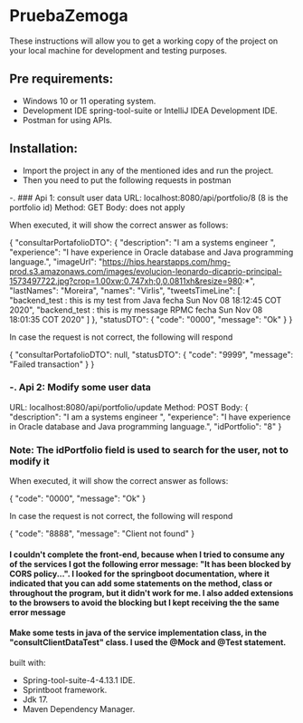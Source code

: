 # PruebaZemoga

These instructions will allow you to get a working copy of the project on your local machine for development and testing purposes.

## Pre requirements:

- Windows 10 or 11 operating system.
- Development IDE spring-tool-suite or IntelliJ IDEA Development IDE.
- Postman for using APIs.

## Installation:
- Import the project in any of the mentioned ides and run the project.
- Then you need to put the following requests in postman

-. ### Api 1: consult user data
   URL: localhost:8080/api/portfolio/8 (8 is the portfolio id)
   Method: GET
   Body: does not apply
   
   When executed, it will show the correct answer as follows:
   
   {
    "consultarPortafolioDTO": {
        "description": "I am a systems engineer ",
        "experience": "I have experience in Oracle database and Java programming language.",
        "imageUrl": "https://hips.hearstapps.com/hmg-prod.s3.amazonaws.com/images/evolucion-leonardo-dicaprio-principal-1573497722.jpg?crop=1.00xw:0.747xh;0,0.0811xh&resize=980:*",
        "lastNames": "Moreira",
        "names": "Virlis",
        "tweetsTimeLine": [
            "backend_test  : this is my test from Java fecha Sun Nov 08 18:12:45 COT 2020",
            "backend_test  : this is my message RPMC fecha Sun Nov 08 18:01:35 COT 2020"
        ]
    },
    "statusDTO": {
        "code": "0000",
        "message": "Ok"
    }
   }
   
   In case the request is not correct, the following will respond
   
   {
    "consultarPortafolioDTO": null,
    "statusDTO": {
        "code": "9999",
        "message": "Failed transaction"
    }
   }
   
   ### -. Api 2: Modify some user data
   URL: localhost:8080/api/portfolio/update
   Method: POST
   Body: 
   {
    "description": "I am a systems engineer ",
    "experience": "I have experience in Oracle database and Java programming language.",
    "idPortfolio": "8"
   }
   
   ### Note: The idPortfolio field is used to search for the user, not to modify it
   
   When executed, it will show the correct answer as follows:
   
   {
    "code": "0000",
    "message": "Ok"
   }
   
   In case the request is not correct, the following will respond
   
   {
    "code": "8888",
    "message": "Client not found"
   }
   
   #### I couldn't complete the front-end, because when I tried to consume any of the services I got  the following error message: "It has been blocked by CORS policy...". I looked for the springboot documentation, where it indicated that you can add some statements on the method, class or throughout the program, but it didn't work for me. I also added extensions to the browsers to avoid the blocking  but I kept receiving the the same error message
   
   #### Make some tests in java of the service implementation class, in the "consultClientDataTest" class. I used the @Mock and @Test statement.
   
   built with:
   - Spring-tool-suite-4-4.13.1 IDE.
   - Sprintboot framework.
   - Jdk 17.
   - Maven Dependency Manager.
   
   
